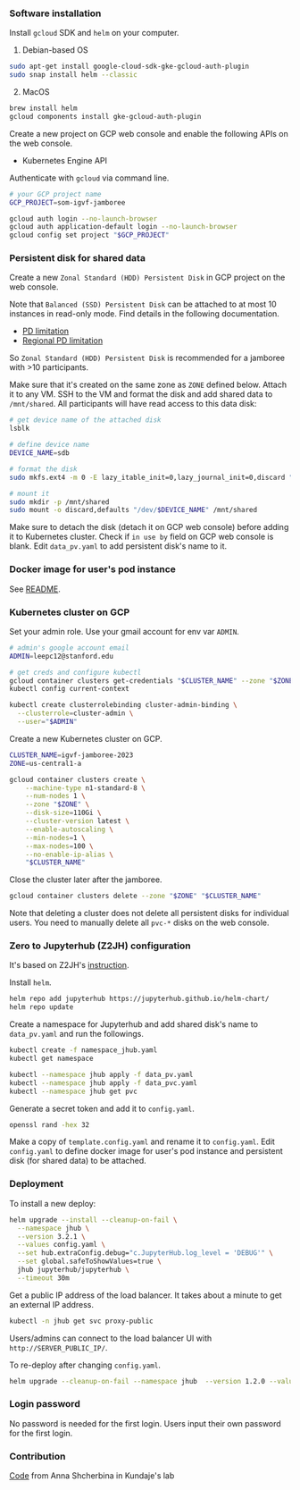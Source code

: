 ### Software installation

Install `gcloud` SDK and `helm` on your computer.

1) Debian-based OS
```bash
sudo apt-get install google-cloud-sdk-gke-gcloud-auth-plugin
sudo snap install helm --classic
```

2) MacOS
```bash
brew install helm
gcloud components install gke-gcloud-auth-plugin
```

Create a new project on GCP web console and enable the following APIs on the web console.
- Kubernetes Engine API


Authenticate with `gcloud` via command line.
```bash
# your GCP project name
GCP_PROJECT=som-igvf-jamboree

gcloud auth login --no-launch-browser
gcloud auth application-default login --no-launch-browser
gcloud config set project "$GCP_PROJECT"
```


### Persistent disk for shared data

Create a new `Zonal Standard (HDD) Persistent Disk` in GCP project on the web console.

Note that `Balanced (SSD) Persistent Disk` can be attached to at most 10 instances in read-only mode. Find details in the following documentation.
- [PD limitation](https://cloud.google.com/compute/docs/disks#pdnumberlimits)
- [Regional PD limitation](https://cloud.google.com/compute/docs/disks/regional-persistent-disk#limitations)

So `Zonal Standard (HDD) Persistent Disk` is recommended for a jamboree with >10 participants.

Make sure that it's created on the same zone as `ZONE` defined below. Attach it to any VM. SSH to the VM and format the disk and add shared data to `/mnt/shared`. All participants will have read access to this data disk:
```bash
# get device name of the attached disk
lsblk

# define device name
DEVICE_NAME=sdb

# format the disk
sudo mkfs.ext4 -m 0 -E lazy_itable_init=0,lazy_journal_init=0,discard "/dev/$DEVICE_NAME"

# mount it
sudo mkdir -p /mnt/shared
sudo mount -o discard,defaults "/dev/$DEVICE_NAME" /mnt/shared
```

Make sure to detach the disk (detach it on GCP web console) before adding it to Kubernetes cluster. Check if `in use by` field on GCP web console is blank. Edit `data_pv.yaml` to add persistent disk's name to it.


### Docker image for user's pod instance

See [README](docker/README.md).


### Kubernetes cluster on GCP

Set your admin role. Use your gmail account for env var `ADMIN`.
```bash
# admin's google account email
ADMIN=leepc12@stanford.edu

# get creds and configure kubectl
gcloud container clusters get-credentials "$CLUSTER_NAME" --zone "$ZONE" --project "$GCP_PROJECT"
kubectl config current-context

kubectl create clusterrolebinding cluster-admin-binding \
  --clusterrole=cluster-admin \
  --user="$ADMIN"
```

Create a new Kubernetes cluster on GCP.
```bash
CLUSTER_NAME=igvf-jamboree-2023
ZONE=us-central1-a

gcloud container clusters create \
	--machine-type n1-standard-8 \
	--num-nodes 1 \
	--zone "$ZONE" \
	--disk-size=110Gi \
	--cluster-version latest \
	--enable-autoscaling \
	--min-nodes=1 \
	--max-nodes=100 \
	--no-enable-ip-alias \
	"$CLUSTER_NAME"
```

Close the cluster later after the jamboree.
```bash
gcloud container clusters delete --zone "$ZONE" "$CLUSTER_NAME"
```

Note that deleting a cluster does not delete all persistent disks for individual users. You need to manually delete all  `pvc-*` disks on the web console.


### Zero to Jupyterhub (Z2JH) configuration

It's based on Z2JH's [instruction](https://zero-to-jupyterhub.readthedocs.io/en/stable/index.html).

Install `helm`.
```bash
helm repo add jupyterhub https://jupyterhub.github.io/helm-chart/
helm repo update
````

Create a namespace for Jupyterhub and add shared disk's name to `data_pv.yaml` and run the followings.
```bash
kubectl create -f namespace_jhub.yaml
kubectl get namespace

kubectl --namespace jhub apply -f data_pv.yaml
kubectl --namespace jhub apply -f data_pvc.yaml
kubectl --namespace jhub get pvc
```

Generate a secret token and add it to `config.yaml`.
```bash
openssl rand -hex 32
```

Make a copy of `template.config.yaml` and rename it to `config.yaml`. Edit `config.yaml` to define docker image for user's pod instance and persistent disk (for shared data) to be attached.


### Deployment

To install a new deploy:
```bash
helm upgrade --install --cleanup-on-fail \
  --namespace jhub \
  --version 3.2.1 \
  --values config.yaml \
  --set hub.extraConfig.debug="c.JupyterHub.log_level = 'DEBUG'" \
  --set global.safeToShowValues=true \
  jhub jupyterhub/jupyterhub \
  --timeout 30m
```

Get a public IP address of the load balancer. It takes about a minute to get an external IP address.
```bash
kubectl -n jhub get svc proxy-public
```

Users/admins can connect to the load balancer UI with `http://SERVER_PUBLIC_IP/`.

To re-deploy after changing `config.yaml`.
```bash
helm upgrade --cleanup-on-fail --namespace jhub  --version 1.2.0 --values config.yaml --set global.safeToShowValues=true jhub jupyterhub/jupyterhub --timeout 30m
````

### Login password

No password is needed for the first login. Users input their own password for the first login.


### Contribution

[Code](https://github.com/kundajelab/jamboree-toolkit) from Anna Shcherbina in Kundaje's lab
